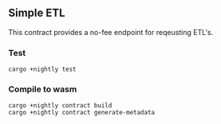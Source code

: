 ## Simple ETL
This contract provides a no-fee endpoint for reqeusting ETL's.

### Test
```
cargo +nightly test
```

### Compile to wasm

```
cargo +nightly contract build
cargo +nightly contract generate-metadata
```
